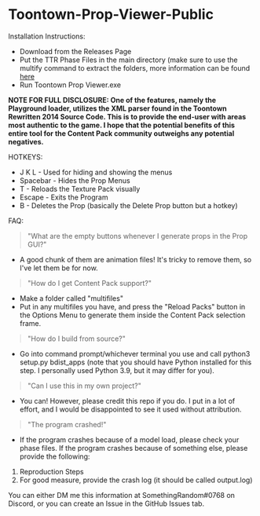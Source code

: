 # Toontown-Prop-Viewer-Public
Installation Instructions:
- Download from the Releases Page
- Put the TTR Phase Files in the main directory (make sure to use the multify command to extract the folders, more information can be found
[here](https://toontownrewritten.fandom.com/wiki/Phase_files)
- Run Toontown Prop Viewer.exe

**NOTE FOR FULL DISCLOSURE: One of the features, namely the Playground loader, utilizes the XML parser found in the Toontown Rewritten 2014 Source Code. This is to provide the end-user with areas most authentic to the game. I hope that the potential benefits of this entire tool for the Content Pack community outweighs any potential negatives.**

HOTKEYS:

- J K L - Used for hiding and showing the menus
- Spacebar - Hides the Prop Menus
- T - Reloads the Texture Pack visually
- Escape - Exits the Program
- B - Deletes the Prop (basically the Delete Prop button but a hotkey)



FAQ:
> "What are the empty buttons whenever I generate props in the Prop GUI?" 
- A good chunk of them are animation files! It's tricky to remove them, so I've let them be for now.

> "How do I get Content Pack support?"
- Make a folder called "multifiles"
- Put in any multifiles you have, and press the "Reload Packs" button in the Options Menu to generate them inside the Content Pack selection frame.

> "How do I build from source?"
- Go into command prompt/whichever terminal you use and call python3 setup.py bdist_apps (note that you should have Python installed for this step. I personally used Python 3.9, but it may differ for you).

> "Can I use this in my own project?"
- You can! However, please credit this repo if you do. I put in a lot of effort, and I would be disappointed to see it used without attribution.

> "The program crashed!"
- If the program crashes because of a model load, please check your phase files. If the program crashes because of something else, please provide the following:
1. Reproduction Steps
2. For good measure, provide the crash log (it should be called output.log)

You can either DM me this information at SomethingRandom#0768 on Discord, or you can create an Issue in the GitHub Issues tab.
